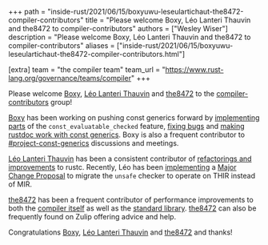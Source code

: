 +++
path = "inside-rust/2021/06/15/boxyuwu-leseulartichaut-the8472-compiler-contributors"
title = "Please welcome Boxy, Léo Lanteri Thauvin and the8472 to compiler-contributors"
authors = ["Wesley Wiser"]
description = "Please welcome Boxy, Léo Lanteri Thauvin and the8472 to compiler-contributors"
aliases = ["inside-rust/2021/06/15/boxyuwu-leseulartichaut-the8472-compiler-contributors.html"]

[extra]
team = "the compiler team"
team_url = "https://www.rust-lang.org/governance/teams/compiler"
+++

Please welcome [Boxy], [Léo Lanteri Thauvin] and [the8472] to the [compiler-contributors] group!

[Boxy] has been working on pushing const generics forward by [implementing parts] of the `const_evaluatable_checked` feature, [fixing bugs] and [making rustdoc work with const generics].
Boxy is also a frequent contributor to [#project-const-generics] discussions and meetings.

[Léo Lanteri Thauvin] has been a consistent contributor of [refactorings and improvements] to rustc.
Recently, Léo has been [implementing] a [Major Change Proposal] to migrate the `unsafe` checker to operate on THIR instead of MIR.

[the8472] has been a frequent contributor of performance improvements to both the [compiler itself] as well as the [standard library]. 
[the8472] can also be frequently found on Zulip offering advice and help.

Congratulations [Boxy], [Léo Lanteri Thauvin] and [the8472] and thanks!

[Boxy]: https://github.com/BoxyUwU
[implementing parts]: https://github.com/rust-lang/rust/pull/81577
[fixing bugs]: https://github.com/rust-lang/rust/pull/82067
[making rustdoc work with const generics]: https://github.com/rust-lang/rust/pull/85957
[#project-const-generics]: https://rust-lang.zulipchat.com/#narrow/stream/260443-project-const-generics
[Léo Lanteri Thauvin]: https://github.com/LeSeulArtichaut
[refactorings and improvements]: https://github.com/rust-lang/rust/pull/78182
[implementing]: https://github.com/rust-lang/rust/pull/83129
[Major Change Proposal]: https://github.com/rust-lang/compiler-team/issues/402
[the8472]: https://github.com/the8472
[compiler itself]: https://github.com/rust-lang/rust/pull/84965
[standard library]: https://github.com/rust-lang/rust/pull/83245
[compiler-contributors]: https://rust-lang.github.io/rfcs/2689-compiler-team-contributors.html
